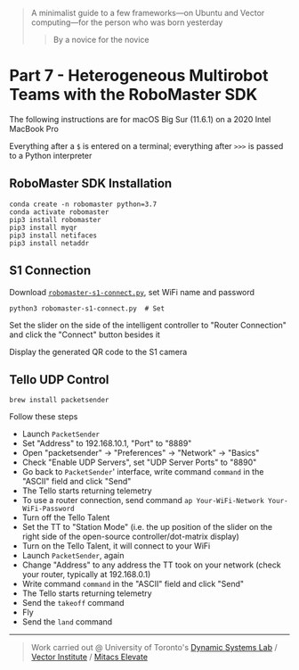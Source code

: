 > A minimalist guide to  a few frameworks⁠—on Ubuntu and Vector computing⁠—for the person who was born yesterday
>> By a novice for the novice

# Part 7 - Heterogeneous Multirobot Teams with the RoboMaster SDK

The following instructions are for macOS Big Sur (11.6.1) on a 2020 Intel MacBook Pro

Everything after a `$` is entered on a terminal; everything after `>>>` is passed to a Python interpreter

## RoboMaster SDK Installation

```
conda create -n robomaster python=3.7
conda activate robomaster
pip3 install robomaster
pip3 install myqr
pip3 install netifaces
pip3 install netaddr
```

## S1 Connection

Download [`robomaster-s1-connect.py`](https://github.com/JacopoPan/a-minimalist-guide/blob/master/files/robomaster-s1-connect.py), set WiFi name and password
```
python3 robomaster-s1-connect.py  # Set
```
Set the slider on the side of the intelligent controller to "Router Connection" and click the "Connect" button besides it

Display the generated QR code to the S1 camera

## Tello UDP Control

```
brew install packetsender
```

Follow these steps
- Launch `PacketSender` 
- Set "Address" to 192.168.10.1, "Port" to "8889"
- Open "packetsender" -> "Preferences" -> "Network" -> "Basics"
- Check "Enable UDP Servers", set "UDP Server Ports" to "8890"
- Go back to `PacketSender`' interface, write command `command` in the "ASCII" field and click "Send"
- The Tello starts returning telemetry
- To use a router connection, send command `ap Your-WiFi-Network Your-WiFi-Password`
- Turn off the Tello Talent
- Set the TT to "Station Mode" (i.e. the up position of the slider on the right side of the open-source controller/dot-matrix display)
- Turn on the Tello Talent, it will connect to your WiFi
- Launch `PacketSender`, again
- Change "Address" to any address the TT took on your network (check your router, typically at 192.168.0.1)
- Write command `command` in the "ASCII" field and click "Send"
- The Tello starts returning telemetry
- Send the `takeoff` command
- Fly
- Send the `land` command


-------
> Work carried out @ University of Toronto's [Dynamic Systems Lab](https://github.com/utiasDSL) / [Vector Institute](https://github.com/VectorInstitute) / [Mitacs Elevate](https://www.mitacs.ca/en/projects/multi-agent-reinforcement-learning-decentralized-uavugv-cooperative-exploration)

